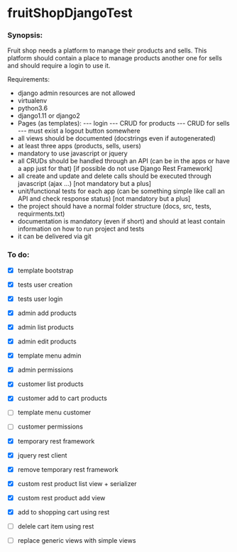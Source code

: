 # fruitShopDjangoTest

### Synopsis:

Fruit shop needs a platform to manage their products and sells.
This platform should contain a place to manage products another one for sells and should require a login to use it.

Requirements:

- django admin resources are not allowed
- virtualenv
- python3.6
- django1.11 or django2
- Pages (as templates):
--- login
--- CRUD for products
--- CRUD for sells
--- must exist a logout button somewhere
- all views should be documented (docstrings even if autogenerated)
- at least three apps (products, sells, users)
- mandatory to use javascript or jquery
- all CRUDs should be handled through an API (can be in the apps or have a app just for that) [if possible do not use Django Rest Framework]
- all create and update and delete calls should be executed through javascript (ajax ...) [not mandatory but a plus]
- unit/functional tests for each app (can be something simple like call an API and check response status) [not mandatory but a plus]
- the project should have a normal folder structure (docs, src, tests, requirments.txt)
- documentation is mandatory (even if short) and should at least contain information on how to run project and tests
- it can be delivered via git


### To do:
- [x] template bootstrap
- [x] tests user creation
- [x] tests user login

- [x] admin add products
- [x] admin list products
- [x] admin edit products
- [x] template menu admin
- [x] admin permissions

- [x] customer list products
- [x] customer add to cart products
- [ ] template menu customer
- [ ] customer permissions

- [x] temporary rest framework
- [x] jquery rest client
- [x] remove temporary rest framework

- [x] custom rest product list view + serializer
- [x] custom rest product add view
- [x] add to shopping cart using rest
- [ ] delele cart item using rest
- [ ] replace generic views with simple views
